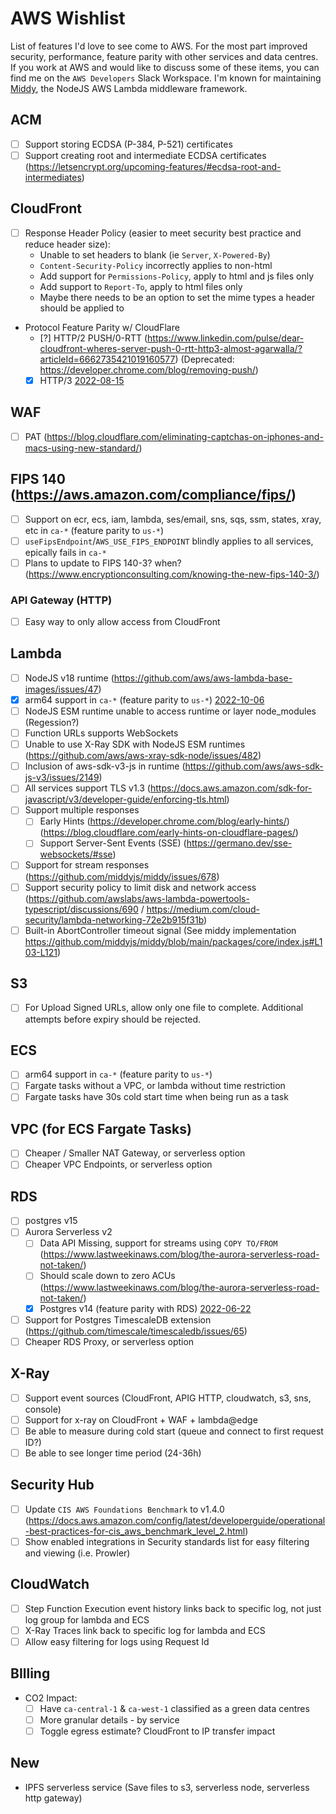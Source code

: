 # AWS Wishlist
List of features I'd love to see come to AWS. For the most part improved security, performance, feature parity with other services and data centres. If you work at AWS and would like to discuss some of these items, you can find me on the `AWS Developers` Slack Workspace. I'm known for maintaining [Middy](https://github.com/middyjs/middy), the NodeJS AWS Lambda middleware framework.

## ACM
- [ ] Support storing ECDSA (P-384, P-521) certificates
- [ ] Support creating root and intermediate ECDSA certificates (https://letsencrypt.org/upcoming-features/#ecdsa-root-and-intermediates)

## CloudFront
- [ ] Response Header Policy (easier to meet security best practice and reduce header size):
  - Unable to set headers to blank (ie `Server`, `X-Powered-By`)
  - `Content-Security-Policy` incorrectly applies to non-html
  - Add support for `Permissions-Policy`, apply to html and js files only
  - Add support to `Report-To`, apply to html files only
  - Maybe there needs to be an option to set the mime types a header should be applied to
- Protocol Feature Parity w/ CloudFlare
  - [?] HTTP/2 PUSH/0-RTT (https://www.linkedin.com/pulse/dear-cloudfront-wheres-server-push-0-rtt-http3-almost-agarwalla/?articleId=6662735421019160577) (Deprecated: https://developer.chrome.com/blog/removing-push/)
  - [x] HTTP/3 [2022-08-15](https://aws.amazon.com/about-aws/whats-new/2022/08/amazon-cloudfront-supports-http-3-quic/)

## WAF
- [ ] PAT (https://blog.cloudflare.com/eliminating-captchas-on-iphones-and-macs-using-new-standard/)

## FIPS 140 (https://aws.amazon.com/compliance/fips/)
- [ ] Support on ecr, ecs, iam, lambda, ses/email, sns, sqs, ssm, states, xray, etc in `ca-*` (feature parity to `us-*`)
- [ ] `useFipsEndpoint`/`AWS_USE_FIPS_ENDPOINT` blindly applies to all services, epically fails in `ca-*`
- [ ] Plans to update to FIPS 140-3? when? (https://www.encryptionconsulting.com/knowing-the-new-fips-140-3/)

### API Gateway (HTTP)
- [ ] Easy way to only allow access from CloudFront

## Lambda
- [ ] NodeJS v18 runtime (https://github.com/aws/aws-lambda-base-images/issues/47)
- [x] arm64 support in `ca-*` (feature parity to `us-*`) [2022-10-06](https://aws.amazon.com/about-aws/whats-new/2022/10/aws-lambda-functions-graviton2-12-regions/)
- [ ] NodeJS ESM runtime unable to access runtime or layer node_modules (Regession?)
- [ ] Function URLs supports WebSockets
- [ ] Unable to use X-Ray SDK with NodeJS ESM runtimes (https://github.com/aws/aws-xray-sdk-node/issues/482)
- [ ] Inclusion of aws-sdk-v3-js in runtime (https://github.com/aws/aws-sdk-js-v3/issues/2149)
- [ ] All services support TLS v1.3 (https://docs.aws.amazon.com/sdk-for-javascript/v3/developer-guide/enforcing-tls.html)
- [ ] Support multiple responses
  - [ ] Early Hints (https://developer.chrome.com/blog/early-hints/) (https://blog.cloudflare.com/early-hints-on-cloudflare-pages/)
  - [ ] Support Server-Sent Events (SSE) (https://germano.dev/sse-websockets/#sse)
- [ ] Support for stream responses (https://github.com/middyjs/middy/issues/678)
- [ ] Support security policy to limit disk and network access (https://github.com/awslabs/aws-lambda-powertools-typescript/discussions/690 / https://medium.com/cloud-security/lambda-networking-72e2b915f31b)
- [ ] Built-in AbortController timeout signal (See middy implementation https://github.com/middyjs/middy/blob/main/packages/core/index.js#L103-L121)

## S3
- [ ] For Upload Signed URLs, allow only one file to complete. Additional attempts before expiry should be rejected.

## ECS
- [ ] arm64 support in `ca-*` (feature parity to `us-*`)
- [ ] Fargate tasks without a VPC, or lambda without time restriction
- [ ] Fargate tasks have 30s cold start time when being run as a task

## VPC (for ECS Fargate Tasks)
- [ ] Cheaper / Smaller NAT Gateway, or serverless option
- [ ] Cheaper VPC Endpoints, or serverless option

## RDS
- [ ] postgres v15
- [ ] Aurora Serverless v2
  - [ ] Data API Missing, support for streams using `COPY TO/FROM` (https://www.lastweekinaws.com/blog/the-aurora-serverless-road-not-taken/)
  - [ ] Should scale down to zero ACUs (https://www.lastweekinaws.com/blog/the-aurora-serverless-road-not-taken/)
  - [x] Postgres v14 (feature parity with RDS) [2022-06-22](https://aws.amazon.com/about-aws/whats-new/2022/06/amazon-aurora-supports-postgresql-14/)
- [ ] Support for Postgres TimescaleDB extension (https://github.com/timescale/timescaledb/issues/65)
- [ ] Cheaper RDS Proxy, or serverless option

## X-Ray
- [ ] Support event sources (CloudFront, APIG HTTP, cloudwatch, s3, sns, console)
- [ ] Support for x-ray on CloudFront + WAF + lambda@edge
- [ ] Be able to measure during cold start (queue and connect to first request ID?)
- [ ] Be able to see longer time period (24-36h)

## Security Hub
- [ ] Update `CIS AWS Foundations Benchmark` to v1.4.0 (https://docs.aws.amazon.com/config/latest/developerguide/operational-best-practices-for-cis_aws_benchmark_level_2.html)
- [ ] Show enabled integrations in Security standards list for easy filtering and viewing (i.e. Prowler)

## CloudWatch
- [ ] Step Function Execution event history links back to specific log, not just log group for lambda and ECS
- [ ] X-Ray Traces link back to specific log for lambda and ECS
- [ ] Allow easy filtering for logs using Request Id

## BIlling
- CO2 Impact: 
  - [ ] Have `ca-central-1` & `ca-west-1` classified as a green data centres
  - [ ] More granular details - by service
  - [ ] Toggle egress estimate? CloudFront to IP transfer impact

## New
- IPFS serverless service (Save files to s3, serverless node, serverless http gateway)
